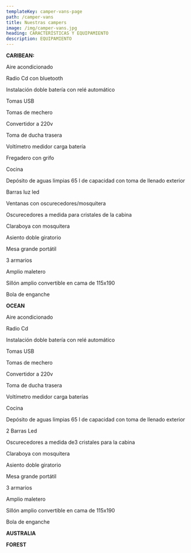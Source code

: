 ```yaml
---
templateKey: camper-vans-page
path: /camper-vans
title: Nuestras campers
image: /img/camper-vans.jpg
heading: CARACTERÍSTICAS Y EQUIPAMIENTO
description: EQUIPAMIENTO
---
```

**CARIBEAN:**

Aire acondicionado

Radio Cd con bluetooth

Instalación doble batería con relé automático

Tomas USB

Tomas de mechero

Convertidor a 220v

Toma de ducha trasera

Voltímetro medidor carga batería

Fregadero con grifo

Cocina

Depósito de aguas limpias 65 l de capacidad con toma de llenado exterior

Barras luz led  

Ventanas con oscurecedores/mosquitera

Oscurecedores a medida para cristales de la cabina

Claraboya con mosquitera

Asiento doble giratorio

Mesa grande portátil

3 armarios

Amplio maletero

Sillón amplio convertible en cama de 115x190

Bola de enganche





**OCEAN**

Aire acondicionado

Radio Cd 

Instalación doble batería con relé automático

Tomas USB

Tomas de mechero

Convertidor a 220v

Toma de ducha trasera

Voltímetro medidor carga baterías

Cocina

Depósito de aguas limpias 65 l de capacidad con toma de llenado exterior

2 Barras Led

Oscurecedores a medida de3 cristales para la cabina

Claraboya con mosquitera

Asiento doble giratorio

Mesa grande portátil

3 armarios

Amplio maletero

Sillón amplio convertible en cama de 115x190

Bola de enganche



**AUSTRALIA**

**FOREST**